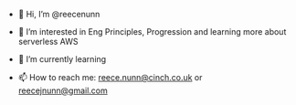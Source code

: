 - 👋 Hi, I’m @reecenunn
- 👀 I’m interested in Eng Principles, Progression and learning more about serverless AWS
- 🌱 I’m currently learning 

- 📫 How to reach me: reece.nunn@cinch.co.uk or reecejnunn@gmail.com
